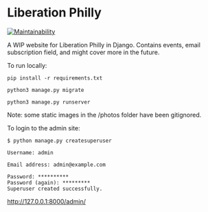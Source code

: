 Liberation Philly
=================
[![Maintainability](https://api.codeclimate.com/v1/badges/222dd743841a45af937f/maintainability)](https://codeclimate.com/github/liberationphilly/django_site/maintainability)


A WIP website for Liberation Philly in Django. Contains events, email subscription field, and might cover more in the future.


To run locally:

```
pip install -r requirements.txt
```

```
python3 manage.py migrate
```

```
python3 manage.py runserver
```

Note: some static images in the /photos folder have been gitignored. 


To login to the admin site:

```
$ python manage.py createsuperuser
```


```
Username: admin
```


```
Email address: admin@example.com
```


```
Password: **********
Password (again): *********
Superuser created successfully.
```

http://127.0.0.1:8000/admin/
